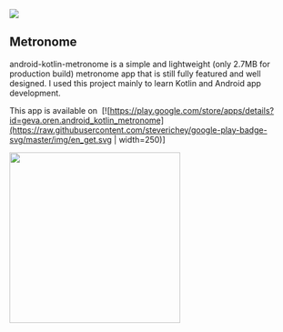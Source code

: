 ![](https://github.com/o4oren/android-kotlin-metronome/workflows/Android%20CI/badge.svg)
## Metronome
android-kotlin-metronome is a simple and lightweight (only 2.7MB for production build) metronome 
app that is still fully featured and well designed.
I used this project mainly to learn Kotlin and Android app development.

This app is available on ![]()
[![https://play.google.com/store/apps/details?id=geva.oren.android_kotlin_metronome](https://raw.githubusercontent.com/steverichey/google-play-badge-svg/master/img/en_get.svg | width=250)]

<img src="https://raw.githubusercontent.com/o4oren/android-kotlin-metronome/mechanical/screenshots/store1.png" width="300"/>
